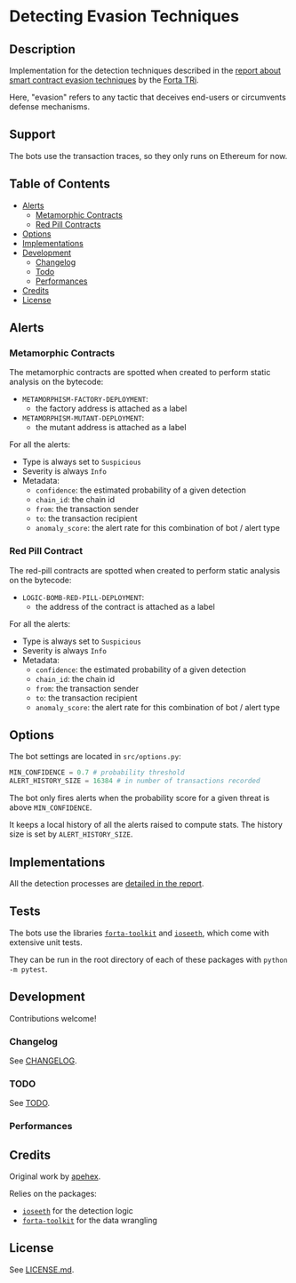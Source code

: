 # Detecting Evasion Techniques

## Description

Implementation for the detection techniques described in the [report about smart contract evasion techniques][report-web3-evasion] by the [Forta TRi][forta-threat-research-initiative].

Here, "evasion" refers to any tactic that deceives end-users or circumvents defense mechanisms.

## Support

The bots use the transaction traces, so they only runs on Ethereum for now.

## Table of Contents

- [Alerts](#alerts)
  - [Metamorphic Contracts](#metamorphic-contracts)
  - [Red Pill Contracts](#red-pill-contracts)
- [Options](#options)
- [Implementations](#implementations)
- [Development](#development)
  - [Changelog](#changelog)
  - [Todo](#todo)
  - [Performances](#performances)
- [Credits](#credits)
- [License](#license)

## Alerts

### Metamorphic Contracts

The metamorphic contracts are spotted when created to perform static analysis on the bytecode:

- `METAMORPHISM-FACTORY-DEPLOYMENT`:
    - the factory address is attached as a label
- `METAMORPHISM-MUTANT-DEPLOYMENT`:
    - the mutant address is attached as a label

For all the alerts:    

- Type is always set to `Suspicious`
- Severity is always `Info`
- Metadata:
  - `confidence`: the estimated probability of a given detection
  - `chain_id`: the chain id
  - `from`: the transaction sender
  - `to`: the transaction recipient
  - `anomaly_score`: the alert rate for this combination of bot / alert type

### Red Pill Contract

The red-pill contracts are spotted when created to perform static analysis on the bytecode:

- `LOGIC-BOMB-RED-PILL-DEPLOYMENT`:
    - the address of the contract is attached as a label

For all the alerts:    

- Type is always set to `Suspicious`
- Severity is always `Info`
- Metadata:
  - `confidence`: the estimated probability of a given detection
  - `chain_id`: the chain id
  - `from`: the transaction sender
  - `to`: the transaction recipient
  - `anomaly_score`: the alert rate for this combination of bot / alert type

## Options

The bot settings are located in `src/options.py`:

```python
MIN_CONFIDENCE = 0.7 # probability threshold
ALERT_HISTORY_SIZE = 16384 # in number of transactions recorded
```

The bot only fires alerts when the probability score for a given threat is above `MIN_CONFIDENCE`.

It keeps a local history of all the alerts raised to compute stats.
The history size is set by `ALERT_HISTORY_SIZE`.

## Implementations

All the detection processes are [detailed in the report][report-web3-evasion].

## Tests

The bots use the libraries [`forta-toolkit`][github-apehex-toolkit] and [`ioseeth`][github-apehex-ioseeth], which come with extensive unit tests.

They can be run in the root directory of each of these packages with `python -m pytest`.

## Development

Contributions welcome!

### Changelog

See [CHANGELOG](.github/CHANGELOG.md).

### TODO

See [TODO](.github/TODO.md).

### Performances

## Credits

Original work by [apehex](https://github.com/apehex).

Relies on the packages:

- [`ioseeth`][github-apehex-ioseeth] for the detection logic 
- [`forta-toolkit`][github-apehex-toolkit] for the data wrangling

## License

See [LICENSE.md](LICENSE.md).

[forta-threat-research-initiative]: https://forta.org/blog/investing-in-applied-academic-threat-research/
[github-apehex-ioseeth]: https://github.com/apehex/web3-threat-indicators
[github-apehex-toolkit]: https://github.com/apehex/forta-toolkit
[report-web3-evasion]: https://github.com/apehex/web3-evasion-techniques/blob/main/report/web3-evasion-techniques.pdf
